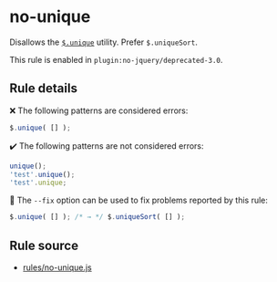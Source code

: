 # no-unique

Disallows the [`$.unique`](https://api.jquery.com/jQuery.unique/) utility. Prefer `$.uniqueSort`.

This rule is enabled in `plugin:no-jquery/deprecated-3.0`.

## Rule details

❌ The following patterns are considered errors:
```js
$.unique( [] );
```

✔️ The following patterns are not considered errors:
```js
unique();
'test'.unique();
'test'.unique;
```

🔧 The `--fix` option can be used to fix problems reported by this rule:
```js
$.unique( [] ); /* → */ $.uniqueSort( [] );
```
## Rule source

* [rules/no-unique.js](../rules/no-unique.js)
